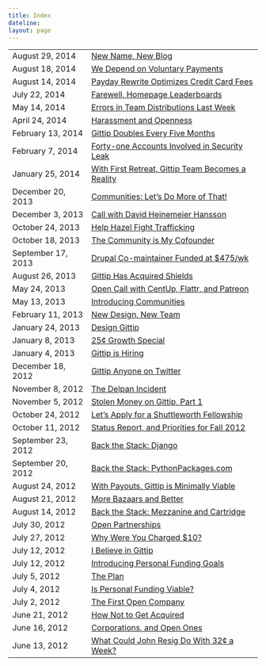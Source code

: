 ```yaml
---
title: Index
dateline:
layout: page
---
```

<table>
<tr><td class="dateline">August 29, 2014</td><td><a href="/post/96092973886/new-name-new-blog/">New Name, New Blog</a></td></tr>
<tr><td class="dateline">August 18, 2014</td><td><a href="/post/95126362826/we-depend-on-voluntary-payments/">We Depend on Voluntary Payments</a></td></tr>
<tr><td class="dateline">August 14, 2014</td><td><a href="/post/94752151641/payday-rewrite-optimizes-credit-card-fees/">Payday Rewrite Optimizes Credit Card Fees</a></td></tr>
<tr><td class="dateline">July 22, 2014</td><td><a href="/post/92534876471/farewell-homepage-leaderboards/">Farewell, Homepage Leaderboards</a></td></tr>
<tr><td class="dateline">May 14, 2014</td><td><a href="/post/85747015891/errors-in-team-distributions-last-week/">Errors in Team Distributions Last Week</a></td></tr>
<tr><td class="dateline">April 24, 2014</td><td><a href="/post/83750978084/harassment-and-openness/">Harassment and Openness</a></td></tr>
<tr><td class="dateline">February 13, 2014</td><td><a href="/post/76555013500/gittip-doubles-every-five-months/">Gittip Doubles Every Five Months</a></td></tr>
<tr><td class="dateline">February 7, 2014</td><td><a href="/post/75923869768/forty-one-accounts-involved-in-security-leak/">Forty-one Accounts Involved in Security Leak</a></td></tr>
<tr><td class="dateline">January 25, 2014</td><td><a href="/post/74460469599/with-first-retreat-gittip-team-becomes-a-reality/">With First Retreat, Gittip Team Becomes a Reality</a></td></tr>
<tr><td class="dateline">December 20, 2013</td><td><a href="/post/70621940685/communities-lets-do-more-of-that/">Communities: Let&#8217;s Do More of That!</a></td></tr>
<tr><td class="dateline">December 3, 2013</td><td><a href="/post/68909962126/call-with-david-heinemeier-hansson/">Call with David Heinemeier Hansson</a></td></tr>
<tr><td class="dateline">October 24, 2013</td><td><a href="/post/64956662443/help-hazel-fight-trafficking/">Help Hazel Fight Trafficking</a></td></tr>
<tr><td class="dateline">October 18, 2013</td><td><a href="/post/64410217673/the-community-is-my-cofounder/">The Community is My Cofounder</a></td></tr>
<tr><td class="dateline">September 17, 2013</td><td><a href="/post/61497419514/drupal-co-maintainer-funded-at-475-wk/">Drupal Co-maintainer Funded at $475/wk</a></td></tr>
<tr><td class="dateline">August 26, 2013</td><td><a href="/post/59396458675/gittip-has-acquired-shields/">Gittip Has Acquired Shields</a></td></tr>
<tr><td class="dateline">May 24, 2013</td><td><a href="/post/51236581424/open-call-with-centup-flattr-and-patreon/">Open Call with CentUp, Flattr, and Patreon</a></td></tr>
<tr><td class="dateline">May 13, 2013</td><td><a href="/post/50359120414/introducing-communities/">Introducing Communities</a></td></tr>
<tr><td class="dateline">February 11, 2013</td><td><a href="/post/42849911683/new-design-new-team/">New Design, New Team</a></td></tr>
<tr><td class="dateline">January 24, 2013</td><td><a href="/post/41348666944/design-gittip/">Design Gittip</a></td></tr>
<tr><td class="dateline">January 8, 2013</td><td><a href="/post/40015064388/25-growth-special/">25&cent; Growth Special</a></td></tr>
<tr><td class="dateline">January 4, 2013</td><td><a href="/post/39687487576/gittip-is-hiring/">Gittip is Hiring</a></td></tr>
<tr><td class="dateline">December 18, 2012</td><td><a href="/post/38264311698/gittip-anyone-on-twitter/">Gittip Anyone on Twitter</a></td></tr>
<tr><td class="dateline">November 8, 2012</td><td><a href="/post/35314128322/the-delpan-incident/">The Delpan Incident</a></td></tr>
<tr><td class="dateline">November 5, 2012</td><td><a href="/post/35057426257/stolen-money-on-gittip-part-1/">Stolen Money on Gittip, Part 1</a></td></tr>
<tr><td class="dateline">October 24, 2012</td><td><a href="/post/34233113773/lets-apply-for-a-shuttleworth-fellowship/">Let&#8217;s Apply for a Shuttleworth Fellowship</a></td></tr>
<tr><td class="dateline">October 11, 2012</td><td><a href="/post/33391001893/status-report-and-priorities-for-fall-2012/">Status Report, and Priorities for Fall 2012</a></td></tr>
<tr><td class="dateline">September 23, 2012</td><td><a href="/post/32171723143/back-the-stack-django/">Back the Stack: Django</a></td></tr>
<tr><td class="dateline">September 20, 2012</td><td><a href="/post/31960853095/back-the-stack-pythonpackages-com/">Back the Stack: PythonPackages.com</a></td></tr>
<tr><td class="dateline">August 24, 2012</td><td><a href="/post/30116848405/with-payouts-gittip-is-minimally-viable/">With Payouts, Gittip is Minimally Viable</a></td></tr>
<tr><td class="dateline">August 21, 2012</td><td><a href="/post/29914417845/more-bazaars-and-better/">More Bazaars and Better</a></td></tr>
<tr><td class="dateline">August 14, 2012</td><td><a href="/post/28595064070/back-the-stack-mezzanine-and-cartridge/">Back the Stack: Mezzanine and Cartridge</a></td></tr>
<tr><td class="dateline">July 30, 2012</td><td><a href="/post/28351995405/open-partnerships/">Open Partnerships</a></td></tr>
<tr><td class="dateline">July 27, 2012</td><td><a href="/post/28158537529/why-were-you-charged-10/">Why Were You Charged $10?</a></td></tr>
<tr><td class="dateline">July 12, 2012</td><td><a href="/post/27072581481/i-believe-in-gittip/">I Believe in Gittip</a></td></tr>
<tr><td class="dateline">July 12, 2012</td><td><a href="/post/27068825269/introducing-personal-funding-goals/">Introducing Personal Funding Goals</a></td></tr>
<tr><td class="dateline">July 5, 2012</td><td><a href="/post/26568603571/the-plan/">The Plan</a></td></tr>
<tr><td class="dateline">July 4, 2012</td><td><a href="/post/26505682007/is-personal-funding-viable/">Is Personal Funding Viable?</a></td></tr>
<tr><td class="dateline">July 2, 2012</td><td><a href="/post/26350459746/the-first-open-company/">The First Open Company</a></td></tr>
<tr><td class="dateline">June 21, 2012</td><td><a href="/post/25565694263/how-not-to-get-acquired/">How Not to Get Acquired</a></td></tr>
<tr><td class="dateline">June 16, 2012</td><td><a href="/post/25215503687/corporations-and-open-ones/">Corporations, and Open Ones</a></td></tr>
<tr><td class="dateline">June 13, 2012</td><td><a href="/post/25047598667/what-could-john-resig-do-with-32-a-week/">What Could John Resig Do With 32&cent; a Week?</a></td></tr>
</table>

